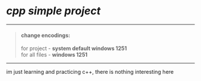 # *cpp simple project*

---

> #### change encodings:  
> for project - **system default windows 1251**  
> for all files - **windows 1251**

---

im just learning and practicing c++, there is nothing interesting here
